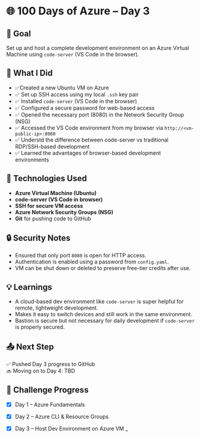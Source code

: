 # 🌐 100 Days of Azure – Day 3

## 🚀 Goal
Set up and host a complete development environment on an Azure Virtual Machine using `code-server` (VS Code in the browser).

## 📝 What I Did
- ✅Created a new Ubuntu VM on Azure
- ✅ Set up SSH access using my local `.ssh` key pair
- ✅ Installed `code-server` (VS Code in the browser)
- ✅ Configured a secure password for web-based access
- ✅ Opened the necessary port (8080) in the Network Security Group (NSG)
- ✅ Accessed the VS Code environment from my browser via `http://<vm-public-ip>:8080`
- ✅ Understd the difference between code-server vs traditional RDP/SSH-based development
- ✅ Learned the advantages of browser-based development environments

## 🔧 Technologies Used
- **Azure Virtual Machine (Ubuntu)**
- **code-server (VS Code in browser)**
- **SSH for secure VM access**
- **Azure Network Security Groups (NSG)**
- **Git** for pushing code to GitHub

## 🔒 Security Notes
- Ensured that only port `8080` is open for HTTP access.
- Authentication is enabled using a password from `config.yaml`.
- VM can be shut down or deleted to preserve free-tier credits after use.

## 💡 Learnings
- A cloud-based dev environment like `code-server` is super helpful for remote, lightweight development.
- Makes it easy to switch devices and still work in the same environment.
- Bastion is secure but not necessary for daily development if `code-server` is properly secured.

## 📤 Next Step
✅ Pushed Day 3 progress to GitHub  
🔜 Moving on to Day 4: TBD

## 📅 Challenge Progress
- [x] Day 1 – Azure Fundamentals
- [x] Day 2 – Azure CLI & Resource Groups
- [x] Day 3 – Host Dev Environment on Azure VM
_

